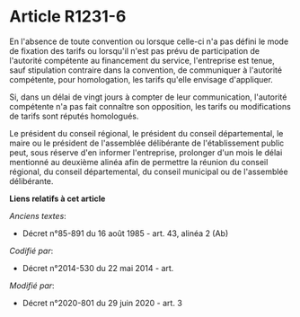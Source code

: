 # Article R1231-6

En l'absence de toute convention ou lorsque celle-ci n'a pas défini le mode de fixation des tarifs ou lorsqu'il n'est pas
prévu de participation de l'autorité compétente au financement du service, l'entreprise est tenue, sauf stipulation contraire
dans la convention, de communiquer à l'autorité compétente, pour homologation, les tarifs qu'elle envisage d'appliquer.

Si, dans un délai de vingt jours à compter de leur communication, l'autorité compétente n'a pas fait connaître son
opposition, les tarifs ou modifications de tarifs sont réputés homologués.

Le président du conseil régional, le président du conseil départemental, le maire ou le président de l'assemblée délibérante
de l'établissement public peut, sous réserve d'en informer l'entreprise, prolonger d'un mois le délai mentionné au deuxième
alinéa afin de permettre la réunion du conseil régional, du conseil départemental, du conseil municipal ou de l'assemblée
délibérante.

**Liens relatifs à cet article**

_Anciens textes_:

  - Décret n°85-891 du 16 août 1985 - art. 43, alinéa 2 (Ab)

_Codifié par_:

  - Décret n°2014-530 du 22 mai 2014 - art.

_Modifié par_:

  - Décret n°2020-801 du 29 juin 2020 - art. 3
